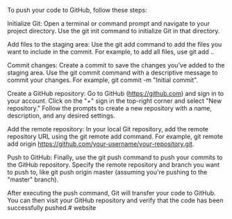 To push your code to GitHub, follow these steps:

Initialize Git: Open a terminal or command prompt and navigate to your project directory. Use the git init command to initialize Git in that directory.

Add files to the staging area: Use the git add command to add the files you want to include in the commit. For example, to add all files, use git add ..

Commit changes: Create a commit to save the changes you've added to the staging area. Use the git commit command with a descriptive message to commit your changes. For example, git commit -m "Initial commit".

Create a GitHub repository: Go to GitHub (https://github.com) and sign in to your account. Click on the "+" sign in the top-right corner and select "New repository." Follow the prompts to create a new repository with a name, description, and any desired settings.

Add the remote repository: In your local Git repository, add the remote repository URL using the git remote add command. For example, git remote add origin https://github.com/your-username/your-repository.git.

Push to GitHub: Finally, use the git push command to push your commits to the GitHub repository. Specify the remote repository and branch you want to push to, like git push origin master (assuming you're pushing to the "master" branch).

After executing the push command, Git will transfer your code to GitHub. You can then visit your GitHub repository and verify that the code has been successfully pushed.# website
